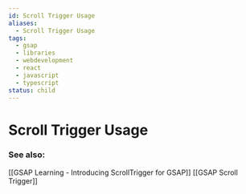 ```yaml
---
id: Scroll Trigger Usage
aliases:
  - Scroll Trigger Usage
tags:
  - gsap
  - libraries
  - webdevelopment
  - react
  - javascript
  - typescript
status: child
---
```


# Scroll Trigger Usage

### See also:

[[GSAP Learning - Introducing ScrollTrigger for GSAP]]
[[GSAP Scroll Trigger]]
